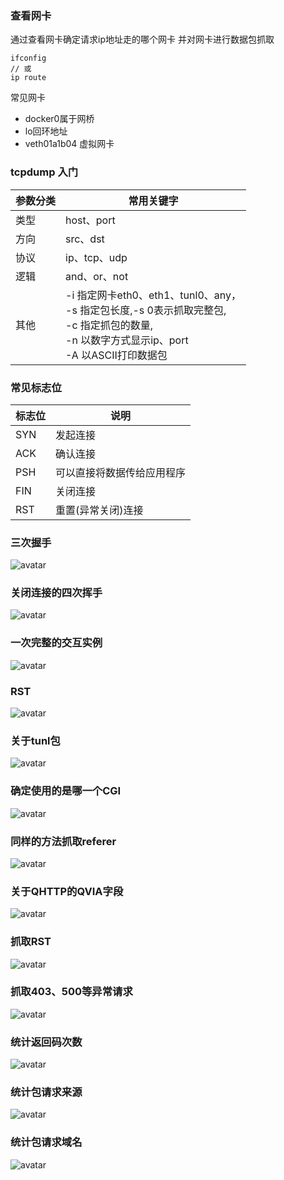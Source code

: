 ### 查看网卡

通过查看网卡确定请求ip地址走的哪个网卡 并对网卡进行数据包抓取

```
ifconfig
// 或
ip route
```

常见网卡

- docker0属于网桥
- lo回环地址
- veth01a1b04 虚拟网卡

### tcpdump 入门

|  参数分类  | 常用关键字  |
|  ----  | ----  |
| 类型  | host、port |
| 方向  | src、dst |
| 协议  | ip、tcp、udp |
| 逻辑  | and、or、not |
| 其他  | -i 指定网卡eth0、eth1、tunl0、any，<br> -s 指定包长度,-s 0表示抓取完整包,<br> -c 指定抓包的数量, <br> -n 以数字方式显示ip、port <br> -A 以ASCII打印数据包 |

### 常见标志位

|  标志位  | 说明  |
|  ----  | ----  |
| SYN  | 发起连接 |
| ACK  | 确认连接 |
| PSH  | 可以直接将数据传给应用程序 |
| FIN  | 关闭连接 |
| RST  | 重置(异常关闭)连接 |

### 三次握手

![avatar](imgs/tcpshark.png)

### 关闭连接的四次挥手

![avatar](imgs/tcpendshark.png)

### 一次完整的交互实例

![avatar](imgs/iexample.png)

### RST

![avatar](imgs/rst.png)

### 关于tunl包

![avatar](imgs/tunl.png)

### 确定使用的是哪一个CGI

![avatar](imgs/witch.png)

### 同样的方法抓取referer

![avatar](imgs/referer.png)

### 关于QHTTP的QVIA字段

![avatar](imgs/qvia.png)

### 抓取RST

![avatar](imgs/rst_with.png)

### 抓取403、500等异常请求

![avatar](imgs/with_http_status.png)

### 统计返回码次数

![avatar](imgs/stat_code.png)

### 统计包请求来源

![avatar](imgs/package_from.png)

### 统计包请求域名

![avatar](imgs/stat_domain.png)
